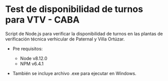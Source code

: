 # Test de disponibilidad de turnos para VTV - CABA

Script de Node.js para verificar la disponibilidad de turnos en las plantas de verificación técnica verhicular de Paternal y Villa Ortúzar.

- Pre requisitos:
  - Node v8.12.0
  - NPM v6.4.1

- También se incluye archivo .exe para ejecutar en Windows.

